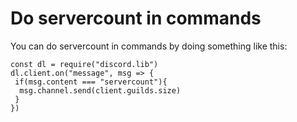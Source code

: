 # Do servercount in commands

You can do servercount in commands by doing something like this:

```text
const dl = require("discord.lib")
dl.client.on("message", msg => {
 if(msg.content === "servercount"){
  msg.channel.send(client.guilds.size)
 }
})
```

